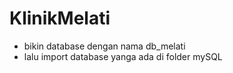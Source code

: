 # KlinikMelati
- bikin database dengan nama db_melati
- lalu import database yanga ada di folder mySQL
